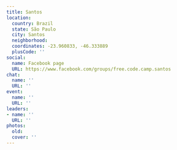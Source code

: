 ```yaml
---
title: Santos
location:
  country: Brazil
  state: São Paulo
  city: Santos
  neighborhood: 
  coordinates: -23.960833, -46.333889
  plusCode: ''
social:
  name: Facebook page
  URL: https://www.facebook.com/groups/free.code.camp.santos
chat:
  name: ''
  URL: ''
event:
  name: ''
  URL: ''
leaders:
- name: ''
  URL: ''
photos:
  old: 
  cover: ''
---
```

